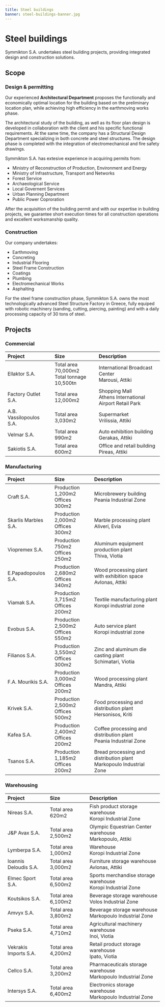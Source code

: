 ```yaml
---
title: Steel buildings
banner: steel-buildings-banner.jpg
---
```


# Steel buildings

Symmikton S.A. undertakes steel building projects, providing integrated design and construction solutions.


## Scope

### Design & permitting

Our experienced **Architectural Department** proposes the functionally and economically optimal location for the building based on the preliminary location plan, while achieving high efficiency in the earthmoving works phase.The architectural study of the building, as well as its floor plan design is developed in collaboration with the client and his specific functional requirements. At the same time, the company has a Structural Design Department specializing in both concrete and steel structures. The design phase is completed with the integration of electromechanical and fire safety drawings.Symmikton S.A. has extesive experience in acquiring permits from:* Ministry of Reconstruction of Production, Environment and Energy* Ministry of Infrastructure, Transport and Networks* Forest Service* Archaeological Service* Local Governent Services* Urban Planning Department* Public Power CoprorationAfter the acquisition of the building permit and with our expertise in building projects, we guarantee short execution times for all construction operations and excellent worksmanship quality.### Construction
Our company undertakes:
* Earthmoving* Concreting* Industrial Flooring* Steel Frame Construction* Coatings* Plumbing* Electromechanical Works* AsphaltingFor the steel frame construction phase, Symmikton S.A. owns the most technologically advanced Steel Structure Factory in Greece, fully equiped with robotic machinery (sanding, cutting, piercing, painting) and with a daily processing capacity of 30 tons of steel.


## Projects


### Commercial

| Project                 | Size | Description |
|:--                      |:--   | :--         |
| Ellaktor S.A.           | Total area 70,000m<span class="sup">2</span><br/>Total tonnage 10,500tn | International Broadcast Center<br/>Marousi, Attiki |
| Factory Outlet S.A.     | Total area 12,000m<span class="sup">2</span> | Shopping Mall<br/>Athens International Airport Retail Park |
| A.B. Vassilopoulos S.A. | Total area 3,030m<span class="sup">2</span> | Supermarket<br/>Vrilissia, Attiki |
| Velmar S.A.             | Total area 990m<span class="sup">2</span> | Auto exhibition building<br/>Gerakas, Attiki |
| Sakiotis S.A.           | Total area 600m<span class="sup">2</span> | Office and retail building<br/>Pireas, Attiki |

### Manufacturing

| Project              | Size | Description |
|:--                   |:--   | :--         |
| Craft S.A.           | Production 1,200m<span class="sup">2</span><br/>Offices 300m<span class="sup">2</span>   | Microbrewery building<br/>Peania Industrial Zone |
| Skarlis Marbles S.A. | Production 2,000m<span class="sup">2</span><br/>Offices 300m<span class="sup">2</span>   | Marble processing plant<br/>Aliveri, Evia |
| Viopremex S.A.       | Production 750m<span class="sup">2</span><br/>Offices 250m<span class="sup">2</span>   | Aluminum equipment production plant<br/>Thiva, Viotia |
| E.Papadopoulos S.A.  | Production 2,680m<span class="sup">2</span><br/>Offices 340m<span class="sup">2</span>   | Wood processing plant with exhibition space<br/>Avlonas, Attiki |
| Viamak S.A.          | Production 3,715m<span class="sup">2</span><br/>Offices 200m<span class="sup">2</span>   | Textile manufacturing plant<br/>Koropi industrial zone |
| Evobus S.A.          | Production 2,500m<span class="sup">2</span><br/>Offices 550m<span class="sup">2</span>   | Auto service plant<br/>Koropi industrial zone |
| Filianos S.A.        | Production 3,550m<span class="sup">2</span><br/>Offices 300m<span class="sup">2</span>   | Zinc and aluminum die casting plant<br/>Schimatari, Viotia |
| F.A. Mourikis S.A.   | Production 3,000m<span class="sup">2</span><br/>Offices 200m<span class="sup">2</span>   | Wood processing plant<br/>Mandra, Attiki |
| Krivek S.A.          | Production 2,500m<span class="sup">2</span><br/>Offices 500m<span class="sup">2</span>   | Food processing and distribution plant<br/>Hersonisos, Kriti |
| Kafea S.A.           | Production 2,400m<span class="sup">2</span><br/>Offices 200m<span class="sup">2</span>   | Coffee processing and distribution plant<br/>Peania Industrial Zone |
| Tsanos S.A.          | Production 1,185m<span class="sup">2</span><br/>Offices 200m<span class="sup">2</span>   | Bread processing and distribution plant<br/>Markopoulo Industrial Zone |

### Warehousing

| Project               | Size | Description |
|:--                    |:--   | :--         |
| Nireas S.A.           | Total area 620m<span class="sup">2</span> | Fish product storage warehouse<br/>Koropi Industrial Zone |
| J&P Avax S.A.         | Total area 2,500m<span class="sup">2</span> | Olympic Equestrian Center warehouse<br/>Markopoulo, Attiki |
| Lymberpa S.A.         | Total area 1,000m<span class="sup">2</span> | Warehouse<br/>Koropi Industrial Zone |
| Ioannis Deloudis S.A. | Total area 3,000m<span class="sup">2</span> | Furniture storage warehouse<br/>Avlonas, Attiki |
| Elmec Sport S.A.      | Total area 6,500m<span class="sup">2</span> | Sports merchandise storage warehouse<br/>Koropi Industrial Zone |
| Koutsikos S.A.        | Total area 6,100m<span class="sup">2</span> | Beverage storage warehouse<br/>Volos Industrial Zone |
| Amvyx S.A.            | Total area 3,800m<span class="sup">2</span> | Beverage storage warehouse<br/>Markopoulo Industrial Zone |
| Pseka S.A.            | Total area 4,710m<span class="sup">2</span> | Agricultural machinery warehouse<br/>Inoi, Viotia |
| Vekrakis Imports S.A. | Total area 4,200m<span class="sup">2</span> | Retail product storage warehouse<br/>Ipato, Viotia |
| Cellco S.A.           | Total area 3,200m<span class="sup">2</span> | Pharmaceuticals storage warehouse<br/>Markopoulo Industrial Zone |
| Intersys S.A.         | Total area 6,400m<span class="sup">2</span> | Electronics storage warehouse<br/>Markopoulo Industrial Zone |
